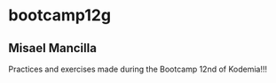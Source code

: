 # bootcamp12g
## Misael Mancilla
Practices and exercises made during the Bootcamp 12nd of Kodemia!!!

